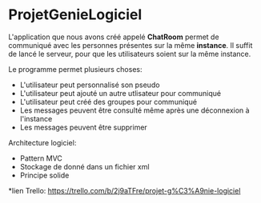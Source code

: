 # ProjetGenieLogiciel

L'application que nous avons créé appelé **ChatRoom** permet de communiqué avec les personnes présentes sur la même **instance**. 
Il suffit de lancé le serveur, pour que les utilisateurs soient sur la même instance.

Le programme permet plusieurs choses:
- L'utilisateur peut personnalisé son pseudo
- L'utilisateur peut ajouté un autre utlisateur pour communiqué
- L'utilisateur peut créé des groupes pour communiqué
- Les messages peuvent être consulté même après une déconnexion à l'instance
- Les messages peuvent être supprimer

Architecture logiciel:
- Pattern MVC
- Stockage de donné dans un fichier xml
- Principe solide

*lien Trello: https://trello.com/b/2j9aTFre/projet-g%C3%A9nie-logiciel
